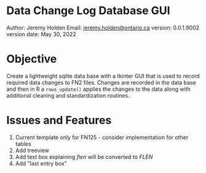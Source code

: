 # Data Change Log Database GUI
Author: Jeremy Holden
Email: jeremy.holden@ontario.ca
version: 0.0.1.9002
version date: May 30, 2022

# Objective
Create a lightweight sqlite data base with a tkinter GUI that is used to record required data changes to FN2 files. Changes are recorded in the data base and then in R a `rows_update()` applies the changes to the data along with additional cleaning and standardization routines. 

# Issues and Features
1. Current template only for FN125 - consider implementation for other tables
2. Add treeview
3. Add text box explaining *flen* will be converted to *FLEN*
4. Add "last entry box"